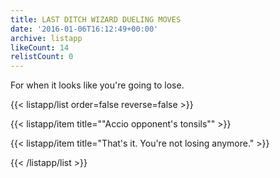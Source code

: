 ```yaml
---
title: LAST DITCH WIZARD DUELING MOVES
date: '2016-01-06T16:12:49+00:00'
archive: listapp
likeCount: 14
relistCount: 0
---
```


For when it looks like you're going to lose.

{{< listapp/list order=false reverse=false >}}

   {{< listapp/item title="\"Accio opponent's tonsils\"" >}}

   {{< listapp/item title="That's it. You're not losing anymore." >}}

{{< /listapp/list >}}
